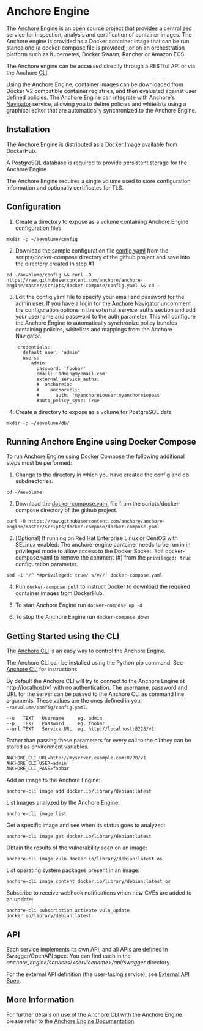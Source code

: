 # Anchore Engine

The Anchore Engine is an open source project that provides a centralized service for inspection, analysis and certification of container images. The Anchore engine is provided as a Docker container image that can be run standalone (a docker-compose file is provided), or on an orchestration platform such as Kubernetes, Docker Swarm, Rancher or Amazon ECS.

The Anchore engine can be accessed directly through a RESTful API or via the Anchore [CLI](https://github.com/anchore/anchore-cli).

Using the Anchore Engine, container images can be downloaded from Docker V2 compatible container registries, and then evaluated against user defined policies. The Anchore Engine can integrate with Anchore's [Navigator](https://anchore.io) service, allowing you to define policies and whitelists using a graphical editor that are automatically synchronized to the Anchore Engine.

## Installation

The Anchore Engine is distributed as a [Docker Image](https://hub.docker.com/r/anchore/anchore-engine/) available from DockerHub.

A PostgreSQL database is required to provide persistent storage for the Anchore Engine.

The Anchore Engine requires a single volume used to store configuration information and optionally certificates for TLS.

## Configuration

1. Create a directory to expose as a volume containing Anchore Engine configuration files

`mkdir -p ~/aevolume/config`

2. Download the sample configuration file [config.yaml](https://github.com/anchore/anchore-engine/blob/master/scripts/docker-compose/config.yaml) from the scripts/docker-compose directory of the github project and save into the directory created in step #1

`cd ~/aevolume/config && curl -O https://raw.githubusercontent.com/anchore/anchore-engine/master/scripts/docker-compose/config.yaml && cd -`

3. Edit the config.yaml file to specify your email and password for the admin user.
If you have a login for the [Anchore Navigator](https://anchore.io) uncomment the configuration options in the external_service_auths section and add your username and password to the auth parameter. This will configure the Anchore Engine to automatically synchronize policy bundles containing policies, whitelists and mappings from the Anchore Navigator.


```
    credentials:
      default_user: 'admin'
      users:
         admin:
           password: 'foobar'
           email: 'admin@myemail.com'
           external_service_auths:
           #  anchoreio:
           #    anchorecli:
           #      auth: 'myanchoreiouser:myanchoreiopass'
           #auto_policy_sync: True
```

4. Create a directory to expose as a volume for PostgreSQL data

`mkdir -p ~/aevolume/db/`


## Running Anchore Engine using Docker Compose
To run Anchore Engine using Docker Compose the following additional steps must be performed:

1. Change to the directory in which you have created the config and db subdirectories.

`cd ~/aevolume`

2. Download the [docker-compose.yaml](https://github.com/anchore/anchore-engine/blob/master/scripts/docker-compose/docker-compose.yaml) file from the scripts/docker-compose directory of the github project.

`curl -O https://raw.githubusercontent.com/anchore/anchore-engine/master/scripts/docker-compose/docker-compose.yaml`

3. [Optional] If running on Red Hat Enterprise Linux or CentOS with SELinux enabled:
The anchore-engine container needs to be run in in privileged mode to allow access to the Docker Socket.
Edit docker-compose.yaml to remove the comment (#) from the `privileged: true` configuration parameter.

`sed -i '/^ *#privileged: true/ s/#//' docker-compose.yaml`

4. Run `docker-compose pull` to instruct Docker to download the required container images from DockerHub.

5. To start Anchore Engine run `docker-compose up -d`

6. To stop the Anchore Engine run `docker-compose down`


## Getting Started using the CLI


The [Anchore CLI](https://github.com/anchore/anchore-cli) is an easy way to control the Anchore Engine.

The Anchore CLI can be installed using the Python pip command. See [Anchore CLI](https://github.com/anchore/anchore-cli) for instructions.


By default the Anchore CLI will try to connect to the Anchore Engine at http://localhost/v1 with no authentication.
The username, password and URL for the server can be passed to the Anchore CLI as command line arguments.
These values are the ones defined in your `~/aevolume/config/config.yaml`.

    --u   TEXT   Username     eg. admin
    --p   TEXT   Password     eg. foobar
    --url TEXT   Service URL  eg. http://localhost:8228/v1

Rather than passing these parameters for every call to the cli they can be stored as environment variables.

    ANCHORE_CLI_URL=http://myserver.example.com:8228/v1
    ANCHORE_CLI_USER=admin
    ANCHORE_CLI_PASS=foobar


Add an image to the Anchore Engine:

    anchore-cli image add docker.io/library/debian:latest

List images analyzed by the Anchore Engine:

    anchore-cli image list

Get a specific image and see when its status goes to analyzed:

    anchore-cli image get docker.io/library/debian:latest

Obtain the results of the vulnerability scan on an image:

    anchore-cli image vuln docker.io/library/debian:latest os

List operating system packages present in an image:

    anchore-cli image content docker.io/library/debian:latest os

Subscribe to receive webhook notifications when new CVEs are added to an update:

    anchore-cli subscription activate vuln_update docker.io/library/debian:latest

## API
Each service implements its own API, and all APIs are defined in Swagger/OpenAPI spec. You can find each in the _anchore_engine/services/\<servicename\>/api/swagger_ directory.

For the external API definition (the user-facing service), see [External API Spec](https://github.com/anchore/anchore-engine/blob/master/anchore_engine/services/apiext/swagger/swagger.yaml).



## More Information

For further details on use of the Anchore CLI with the Anchore Engine please refer to the [Anchore Engine Documentation](https://anchore.freshdesk.com/support/home)

